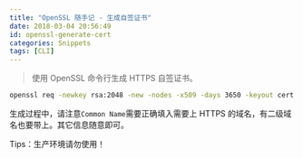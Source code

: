 ```yaml
---
title: "OpenSSL 随手记 - 生成自签证书"
date: 2018-03-04 20:56:49
id: openssl-generate-cert
categories: Snippets
tags: [CLI]
---
```


> 使用 OpenSSL 命令行生成 HTTPS 自签证书。

```bash
openssl req -newkey rsa:2048 -new -nodes -x509 -days 3650 -keyout cert.key -out cert.pem
```

生成过程中，请注意`Common Name`需要正确填入需要上 HTTPS 的域名，有二级域名也要带上。其它信息随意即可。

Tips：生产环境请勿使用！
